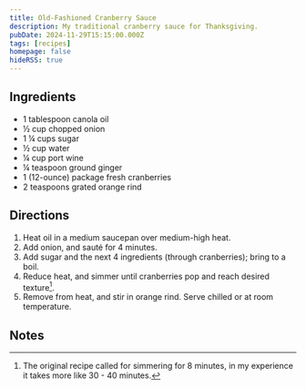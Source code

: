 ```yaml
---
title: Old-Fashioned Cranberry Sauce
description: My traditional cranberry sauce for Thanksgiving.
pubDate: 2024-11-29T15:15:00.000Z
tags: [recipes]
homepage: false
hideRSS: true
---
```


## Ingredients
- 1 tablespoon canola oil
- ½ cup chopped onion
- 1 ¼ cups sugar 
- ½ cup water
- ¼ cup port wine
- ¼ teaspoon ground ginger
- 1 (12-ounce) package fresh cranberries
- 2 teaspoons grated orange rind

## Directions
1. Heat oil in a medium saucepan over medium-high heat. 
2. Add onion, and sauté for 4 minutes.
3. Add sugar and the next 4 ingredients (through cranberries); bring to a boil. 
4. Reduce heat, and simmer until cranberries pop and reach desired texture[^1].
5. Remove from heat, and stir in orange rind. Serve chilled or at room temperature.

## Notes
[^1]: The original recipe called for simmering for 8 minutes, in my experience it takes more like 30 - 40 minutes.